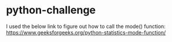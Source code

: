 # python-challenge

I used the below link to figure out how to call the mode() function:
https://www.geeksforgeeks.org/python-statistics-mode-function/
